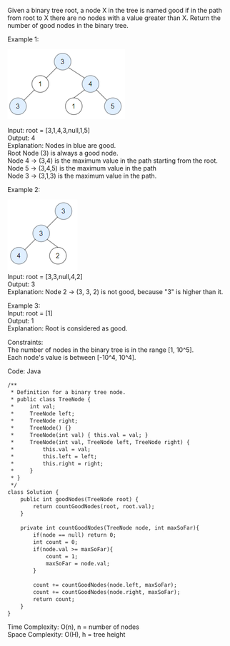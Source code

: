 Given a binary tree root, a node X in the tree is named good if in the path from root to X there are no nodes with a value greater than X.
Return the number of good nodes in the binary tree.

Example 1:

![good node 1](Images/GoodNode.png)

Input: root = [3,1,4,3,null,1,5]  
Output: 4  
Explanation: Nodes in blue are good.  
Root Node (3) is always a good node.  
Node 4 -> (3,4) is the maximum value in the path starting from the root.  
Node 5 -> (3,4,5) is the maximum value in the path  
Node 3 -> (3,1,3) is the maximum value in the path.  
  
Example 2:  
  
![good node 2](Images/GoodNode1.png)  
Input: root = [3,3,null,4,2]  
Output: 3  
Explanation: Node 2 -> (3, 3, 2) is not good, because "3" is higher than it.  
  
Example 3:  
Input: root = [1]  
Output: 1  
Explanation: Root is considered as good.  

Constraints:  
The number of nodes in the binary tree is in the range [1, 10^5].  
Each node's value is between [-10^4, 10^4].  
  
Code: Java  
  
```
/**
 * Definition for a binary tree node.
 * public class TreeNode {
 *     int val;
 *     TreeNode left;
 *     TreeNode right;
 *     TreeNode() {}
 *     TreeNode(int val) { this.val = val; }
 *     TreeNode(int val, TreeNode left, TreeNode right) {
 *         this.val = val;
 *         this.left = left;
 *         this.right = right;
 *     }
 * }
 */
class Solution {
    public int goodNodes(TreeNode root) {
        return countGoodNodes(root, root.val);
    }

    private int countGoodNodes(TreeNode node, int maxSoFar){
        if(node == null) return 0;
        int count = 0;
        if(node.val >= maxSoFar){
            count = 1;
            maxSoFar = node.val;
        }

        count += countGoodNodes(node.left, maxSoFar);
        count += countGoodNodes(node.right, maxSoFar);
        return count;
    }
}
```
Time Complexity: O(n), n = number of nodes  
Space Complexity: O(H), h = tree height
